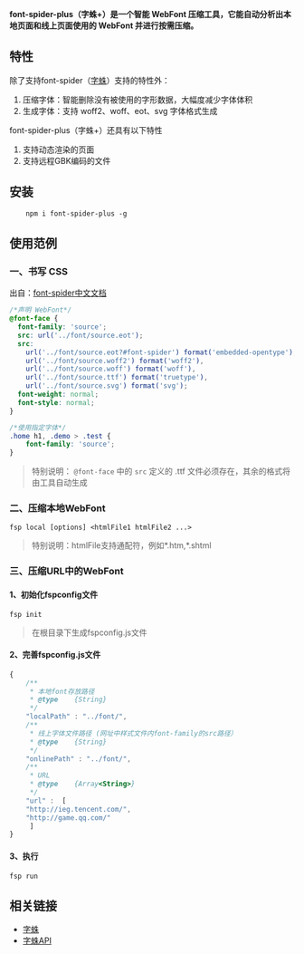 **font-spider-plus（字蛛+）是一个智能 WebFont 压缩工具，它能自动分析出本地页面和线上页面使用的 WebFont 并进行按需压缩。**## 特性 ##除了支持font-spider（[字蛛](https://github.com/aui/font-spider/)）支持的特性外：1. 压缩字体：智能删除没有被使用的字形数据，大幅度减少字体体积2. 生成字体：支持 woff2、woff、eot、svg 字体格式生成font-spider-plus（字蛛+）还具有以下特性1. 支持动态渲染的页面2. 支持远程GBK编码的文件## 安装 ##``` shell    npm i font-spider-plus -g``` ## 使用范例 ##### 一、书写 CSS出自：[font-spider中文文档](https://github.com/aui/font-spider/blob/master/README-ZH-CN.md "font-spider中文文档")``` css/*声明 WebFont*/@font-face {  font-family: 'source';  src: url('../font/source.eot');  src:    url('../font/source.eot?#font-spider') format('embedded-opentype'),    url('../font/source.woff2') format('woff2'),    url('../font/source.woff') format('woff'),    url('../font/source.ttf') format('truetype'),    url('../font/source.svg') format('svg');  font-weight: normal;  font-style: normal;}/*使用指定字体*/.home h1, .demo > .test {    font-family: 'source';}```> 特别说明： `@font-face` 中的 `src` 定义的 .ttf 文件必须存在，其余的格式将由工具自动生成### 二、压缩本地WebFont``` shellfsp local [options] <htmlFile1 htmlFile2 ...>```> 特别说明：htmlFile支持通配符，例如*.htm,*.shtml### 三、压缩URL中的WebFont#### 1、初始化fspconfig文件``` shellfsp init ```> 在根目录下生成fspconfig.js文件#### 2、完善fspconfig.js文件``` javascript{    /**     * 本地font存放路径     * @type    {String}     */    "localPath" : "../font/",    /**     * 线上字体文件路径 (网址中样式文件内font-family的src路径）     * @type    {String}     */    "onlinePath" : "../font/",    /**     * URL     * @type    {Array<String>}     */    "url" :  [    "http://ieg.tencent.com/",    "http://game.qq.com/"     ]}```#### 3、执行``` shellfsp run```## 相关链接- [字蛛](https://github.com/aui/font-spider "font-spider")- [字蛛API](https://github.com/aui/font-spider/blob/master/API.md "字蛛API")